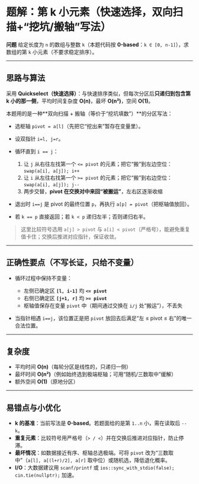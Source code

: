 # 题解：第 k 小元素（快速选择，双向扫描+“挖坑/搬轴”写法）

**问题**
给定长度为 `n` 的数组与整数 `k`（本题代码按 **0-based**：`k ∈ [0, n-1]`），求数组的第 `k` 小元素（不要求稳定排序）。

---

## 思路与算法

采用 **Quickselect（快速选择）**：与快速排序类似，但每次分区后**只递归到包含第 k 小的那一侧**，平均时间复杂度 **O(n)**，最坏 **O(n²)**，空间 **O(1)**。

本题用的是一种\*\*双向扫描 + 搬轴（等价于“挖坑填数”）\*\*的分区写法：

* 选枢轴 `pivot = a[l]`（先把它“挖出来”暂存在变量里）。
* 设双指针 `i=l, j=r`。
* 循环直到 `i == j`：

    1. 让 `j` 从右往左找第一个 `<= pivot` 的元素；把它“搬”到左边空位：`swap(a[i], a[j]); i++`
    2. 让 `i` 从左往右找第一个 `>= pivot` 的元素；把它“搬”到右边空位：`swap(a[i], a[j]); j--`
    3. 两步交替，**pivot 在交换对中来回“被搬运”**，左右区逐渐收缩
* 退出时 `i==j` 是 pivot 的最终位置 `p`，再执行 `a[p] = pivot`（把枢轴值放回）。
* 若 `k == p` 直接返回；若 `k < p` 递归左半；否则递归右半。

> 这里比较符号选用 `a[j] > pivot` 与 `a[i] < pivot`（严格号），能避免重复值卡住；交换后推进对应指针，保证收敛。

---

## 正确性要点（不写长证，只给不变量）

* 循环过程中保持不变量：

    * 左侧已确定区 **`[l, i-1]`** 均 **`<= pivot`**
    * 右侧已确定区 **`[j+1, r]`** 均 **`>= pivot`**
    * 枢轴值保存在变量 `pivot` 中（期间通过交换在 `i/j` 处“搬运”），不丢失
* 当指针相遇 `i==j`，该位置正是把 `pivot` 放回去后满足“左 ≤ pivot ≤ 右”的唯一合法位置。

---

## 复杂度

* 平均时间 **O(n)**（每轮分区是线性的，只递归一侧）
* 最坏时间 **O(n²)**（例如始终选到极端枢轴；可用“随机/三数取中”缓解）
* 额外空间 **O(1)**（原地分区）

---

## 易错点与小优化

* **k 的基准**：当前写法是 **0-based**。若题面给的是第 `1..n` 小，需在读取后 `--k`。
* **重复元素**：比较符号用严格号（`> / <`）并在交换后推进对应指针，防止停滞。
* **最坏情况**：如数据接近有序、枢轴总选极端。可将 `pivot` 改为“三数取中”（`a[l], a[(l+r)/2], a[r]` 取中位）或随机选，降低退化概率。
* **I/O**：大数据建议用 `scanf/printf` 或 `ios::sync_with_stdio(false); cin.tie(nullptr);` 加速。

